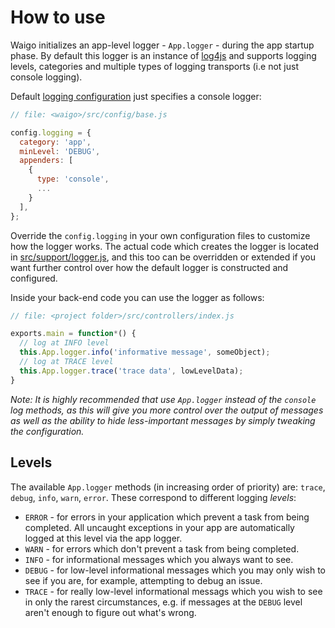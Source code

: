 # How to use

Waigo initializes an app-level logger - `App.logger` - during the app 
startup phase. By default this logger is an instance of [log4js](https://github.com/nomiddlename/log4js-node) and supports logging levels, categories and multiple types of 
logging transports (i.e not just console logging).

Default [logging configuration](https://github.com/waigo/waigo/blob/master/src/config/base.js) just specifies a console logger:

```javascript
// file: <waigo>/src/config/base.js

config.logging = {
  category: 'app',
  minLevel: 'DEBUG',
  appenders: [
    {
      type: 'console',
      ...
    }
  ],
};
```

Override the `config.logging` in your own configuration files to customize how the
logger works. The actual code which creates the logger is located in 
[src/support/logger.js](https://github.com/waigo/waigo/blob/master/src/support/logger.js), and this too can be overridden or extended if you want further control over how the 
default logger is constructed and configured.

Inside your back-end code you can use the logger as follows:

```javascript
// file: <project folder>/src/controllers/index.js

exports.main = function*() {
  // log at INFO level
  this.App.logger.info('informative message', someObject);
  // log at TRACE level
  this.App.logger.trace('trace data', lowLevelData);
}
```

_Note: It is highly recommended that use `App.logger` instead of the `console` log methods, 
as this will give you more control over the output of messages as well as the ability 
to hide less-important messages by simply tweaking the configuration._

## Levels

The available `App.logger` methods (in increasing order of priority) are: `trace`, 
`debug`, `info`, `warn`, `error`. These correspond to different logging _levels_:

* `ERROR` - for errors in your application which prevent a task from being 
completed. All uncaught exceptions in your app are automatically logged at this level via the app logger.
* `WARN` - for errors which don't prevent a task from being completed.
* `INFO` - for informational messages which you always want to see.
* `DEBUG` - for low-level informational messages which you may only wish to see if 
you are, for example, attempting to debug an issue.
* `TRACE` - for really low-level informational messags which you wish to see in 
only the rarest circumstances, e.g. if messages at the `DEBUG` level aren't 
enough to figure out what's wrong.

